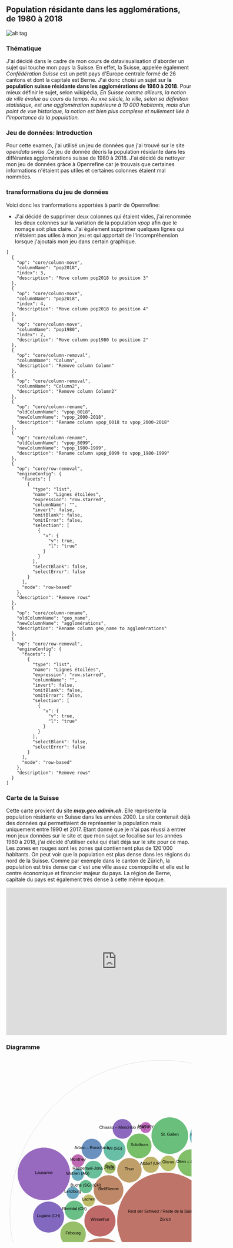 
## Population résidante dans les agglomérations, de 1980 à 2018

   ![alt tag](https://upload.wikimedia.org/wikipedia/commons/thumb/0/08/Flag_of_Switzerland_%28Pantone%29.svg/200px-Flag_of_Switzerland_%28Pantone%29.svg.png)



### Thématique
J'ai décidé dans le cadre de mon cours de datavisualisation d'aborder un sujet qui touche mon pays la Suisse. En effet, la Suisse, appelée également _Confédération Suisse_ est un petit pays d'Europe centrale formé de 26 cantons et dont la capitale est Berne. J'ai donc choisi un sujet sur **la population suisse résidante dans les agglomérations de 1980 à 2018**. Pour mieux définir le sujet, selon wikipédia, _En Suisse comme ailleurs, la notion de ville évolue au cours du temps. Au xxe siècle, la ville, selon sa définition statistique, est une agglomération supérieure à 10 000 habitants, mais d’un point de vue historique, la notion est bien plus complexe et nullement liée à l'importance de la population._



### Jeu de données: Introduction

Pour cette examen, j'ai utilisé un jeu de données que j'ai trouvé sur le site _opendata swiss_ .Ce jeu de donnée décris la population résidante dans les différantes agglomérations suisse de 1980 à 2018. J'ai décidé de nettoyer mon jeu de données grâce à Openrefine car je trouvais que certaines informations n'étaient pas utiles et certaines colonnes étaient mal nommées.

### transformations du jeu de données
Voici donc les tranformations apportées à partir de Openrefine:
- J'ai décidé de supprimer deux colonnes qui étaient vides, j'ai renommée les deux colonnes sur la variation de la population _vpop_  afin que le nomage soit plus claire. J'ai également supprimer quelques lignes qui n'étaient pas utiles à mon jeu et qui apportait de l'incompréhension lorsque j'ajoutais mon jeu dans certain graphique.
```
[
  {
    "op": "core/column-move",
    "columnName": "pop2018",
    "index": 3,
    "description": "Move column pop2018 to position 3"
  },
  {
    "op": "core/column-move",
    "columnName": "pop2018",
    "index": 4,
    "description": "Move column pop2018 to position 4"
  },
  {
    "op": "core/column-move",
    "columnName": "pop1980",
    "index": 2,
    "description": "Move column pop1980 to position 2"
  },
  {
    "op": "core/column-removal",
    "columnName": "Column",
    "description": "Remove column Column"
  },
  {
    "op": "core/column-removal",
    "columnName": "Column2",
    "description": "Remove column Column2"
  },
  {
    "op": "core/column-rename",
    "oldColumnName": "vpop_0018",
    "newColumnName": "vpop_2000-2018",
    "description": "Rename column vpop_0018 to vpop_2000-2018"
  },
  {
    "op": "core/column-rename",
    "oldColumnName": "vpop_8099",
    "newColumnName": "vpop_1980-1999",
    "description": "Rename column vpop_8099 to vpop_1980-1999"
  },
  {
    "op": "core/row-removal",
    "engineConfig": {
      "facets": [
        {
          "type": "list",
          "name": "Lignes étoilées",
          "expression": "row.starred",
          "columnName": "",
          "invert": false,
          "omitBlank": false,
          "omitError": false,
          "selection": [
            {
              "v": {
                "v": true,
                "l": "true"
              }
            }
          ],
          "selectBlank": false,
          "selectError": false
        }
      ],
      "mode": "row-based"
    },
    "description": "Remove rows"
  },
  {
    "op": "core/column-rename",
    "oldColumnName": "geo_name",
    "newColumnName": "agglomérations",
    "description": "Rename column geo_name to agglomérations"
  },
  {
    "op": "core/row-removal",
    "engineConfig": {
      "facets": [
        {
          "type": "list",
          "name": "Lignes étoilées",
          "expression": "row.starred",
          "columnName": "",
          "invert": false,
          "omitBlank": false,
          "omitError": false,
          "selection": [
            {
              "v": {
                "v": true,
                "l": "true"
              }
            }
          ],
          "selectBlank": false,
          "selectError": false
        }
      ],
      "mode": "row-based"
    },
    "description": "Remove rows"
  }
]
```
### Carte de la Suisse

Cette carte provient du site **_map.geo.admin.ch_**. Elle représente la population résidante en Suisse dans les années 2000. Le site contenait déjà des données qui permettaient de représenter la population mais uniquement entre 1990 et 2017. Etant donné que je n'ai pas réussi à entrer mon jeux données sur le site et que mon sujet se focalise sur les années 1980 à 2018, j'ai décidé d'utiliser celui qui était déjà sur le site pour ce map. Les zones en rouges sont les zones qui contiennent plus de 120'000 habitants. On peut voir que la population est plus dense dans les régions du nord de la Suisse. Comme par exemple dans le canton de Zürich, la population est très dense car c'est une ville assez cosmopolite et elle est le centre économique et financier majeur du pays. La région de Berne, capitale du pays est également très dense à cette même époque.

<center><iframe src='https://map.geo.admin.ch/embed.html?topic=ech&lang=fr&bgLayer=ch.swisstopo.pixelkarte-farbe&layers=ch.swisstopo.zeitreihen,ch.bfs.gebaeude_wohnungs_register,ch.bav.haltestellen-oev,ch.swisstopo.swisstlm3d-wanderwege,ch.bfs.volkszaehlung-bevoelkerungsstatistik_einwohner&layers_opacity=1,1,1,0.8,1&layers_visibility=false,false,false,false,true&layers_timestamp=18641231,,,,2000&catalogNodes=688&E=2622720.54&N=1224537.07&zoom=1' width='600' height='400' frameborder='0' style='border:0'></iframe></center>

### Diagramme

<svg width="848" height="848" xmlns="http://www.w3.org/2000/svg"><g transform="translate(10,10)"><g><circle class="node node--root" transform="translate(414,414)" r="414.00000000000006" style="fill-opacity: 0; stroke: rgb(221, 221, 221); stroke-opacity: 1;"></circle><circle class="node node--leaf" transform="translate(244.97949055946438,436.46495918115136)" r="42.43388675067966" style="fill: rgb(191, 105, 105); fill-opacity: 1; stroke: rgb(221, 221, 221); stroke-opacity: 0;"></circle><circle class="node node--leaf" transform="translate(422.9822414474253,436.46495918115136)" r="131.1964707007054" style="fill: rgb(191, 116, 105); fill-opacity: 1; stroke: rgb(221, 221, 221); stroke-opacity: 0;"></circle><circle class="node node--leaf" transform="translate(248.89007460957077,562.6625014137994)" r="79.45183770293784" style="fill: rgb(191, 126, 105); fill-opacity: 1; stroke: rgb(221, 221, 221); stroke-opacity: 0;"></circle><circle class="node node--leaf" transform="translate(268.3858132769018,352.50476751673114)" r="40.35546444580588" style="fill: rgb(191, 137, 105); fill-opacity: 1; stroke: rgb(221, 221, 221); stroke-opacity: 0;"></circle><circle class="node node--leaf" transform="translate(350.07770854903265,571.3222017824315)" r="17.733278049817198" style="fill: rgb(191, 147, 105); fill-opacity: 1; stroke: rgb(221, 221, 221); stroke-opacity: 0;"></circle><circle class="node node--leaf" transform="translate(325.0756747140172,298.79721865409783)" r="33.36337846710559" style="fill: rgb(191, 158, 105); fill-opacity: 1; stroke: rgb(221, 221, 221); stroke-opacity: 0;"></circle><circle class="node node--leaf" transform="translate(404.33043570421927,626.1358981174885)" r="55.01695625467242" style="fill: rgb(191, 168, 105); fill-opacity: 1; stroke: rgb(221, 221, 221); stroke-opacity: 0;"></circle><circle class="node node--leaf" transform="translate(383.0919358424627,283.8474464829605)" r="22.175681452858722" style="fill: rgb(191, 179, 105); fill-opacity: 1; stroke: rgb(221, 221, 221); stroke-opacity: 0;"></circle><circle class="node node--leaf" transform="translate(214.42745918411805,381.16680293813994)" r="16.370556588865615" style="fill: rgb(191, 189, 105); fill-opacity: 1; stroke: rgb(221, 221, 221); stroke-opacity: 0;"></circle><circle class="node node--leaf" transform="translate(430.57818787482535,279.9853810329864)" r="21.09496953072132" style="fill: rgb(182, 191, 105); fill-opacity: 1; stroke: rgb(221, 221, 221); stroke-opacity: 0;"></circle><circle class="node node--leaf" transform="translate(494.25788981748406,593.0153021385194)" r="36.443425919684806" style="fill: rgb(172, 191, 105); fill-opacity: 1; stroke: rgb(221, 221, 221); stroke-opacity: 0;"></circle><circle class="node node--leaf" transform="translate(271.730031729158,291.8024618646449)" r="16.06649801136641" style="fill: rgb(161, 191, 105); fill-opacity: 1; stroke: rgb(221, 221, 221); stroke-opacity: 0;"></circle><circle class="node node--leaf" transform="translate(171.8799081948412,472.5476767992789)" r="34.713726268778736" style="fill: rgb(151, 191, 105); fill-opacity: 1; stroke: rgb(221, 221, 221); stroke-opacity: 0;"></circle><circle class="node node--leaf" transform="translate(324.7654583120675,634.4151043309262)" r="20.60521814268811" style="fill: rgb(140, 191, 105); fill-opacity: 1; stroke: rgb(221, 221, 221); stroke-opacity: 0;"></circle><circle class="node node--leaf" transform="translate(493.10414082204596,278.7066914687104)" r="37.07166355982298" style="fill: rgb(130, 191, 105); fill-opacity: 1; stroke: rgb(221, 221, 221); stroke-opacity: 0;"></circle><circle class="node node--leaf" transform="translate(351.6254131557813,232.57847572457516)" r="33.60713612852799" style="fill: rgb(119, 191, 105); fill-opacity: 1; stroke: rgb(221, 221, 221); stroke-opacity: 0;"></circle><circle class="node node--leaf" transform="translate(617.5752355429063,321.823155310066)" r="90.28324797562395" style="fill: rgb(109, 191, 105); fill-opacity: 1; stroke: rgb(221, 221, 221); stroke-opacity: 0;"></circle><circle class="node node--leaf" transform="translate(550.2076544772062,545.9632104207984)" r="32.28873248896386" style="fill: rgb(105, 191, 112); fill-opacity: 1; stroke: rgb(221, 221, 221); stroke-opacity: 0;"></circle><circle class="node node--leaf" transform="translate(434.9324760362151,204.81053332266563)" r="49.83348399780904" style="fill: rgb(105, 191, 123); fill-opacity: 1; stroke: rgb(221, 221, 221); stroke-opacity: 0;"></circle><circle class="node node--leaf" transform="translate(175.5827598704555,407.42343235832584)" r="26.14330865743736" style="fill: rgb(105, 191, 133); fill-opacity: 1; stroke: rgb(221, 221, 221); stroke-opacity: 0;"></circle><circle class="node node--leaf" transform="translate(206.36488927845696,343.3003295397954)" r="17.972354972856078" style="fill: rgb(105, 191, 144); fill-opacity: 1; stroke: rgb(221, 221, 221); stroke-opacity: 0;"></circle><circle class="node node--leaf" transform="translate(227.47919483868182,297.1151105576973)" r="24.129716356692096" style="fill: rgb(105, 191, 154); fill-opacity: 1; stroke: rgb(221, 221, 221); stroke-opacity: 0;"></circle><circle class="node node--leaf" transform="translate(284.7403788621782,243.316761316885)" r="29.762027768031576" style="fill: rgb(105, 191, 165); fill-opacity: 1; stroke: rgb(221, 221, 221); stroke-opacity: 0;"></circle><circle class="node node--leaf" transform="translate(578.848361372346,487.50072484883333)" r="28.439967081456174" style="fill: rgb(105, 191, 175); fill-opacity: 1; stroke: rgb(221, 221, 221); stroke-opacity: 0;"></circle><circle class="node node--leaf" transform="translate(629.5005788500149,447.589286956698)" r="31.674614988831753" style="fill: rgb(105, 191, 185); fill-opacity: 1; stroke: rgb(221, 221, 221); stroke-opacity: 0;"></circle><circle class="node node--leaf" transform="translate(527.820199767063,206.47548714884653)" r="38.69676672142818" style="fill: rgb(105, 185, 191); fill-opacity: 1; stroke: rgb(221, 221, 221); stroke-opacity: 0;"></circle><circle class="node node--leaf" transform="translate(184.7519806333257,311.08323054210996)" r="16.45034519696961" style="fill: rgb(105, 175, 191); fill-opacity: 1; stroke: rgb(221, 221, 221); stroke-opacity: 0;"></circle><circle class="node node--leaf" transform="translate(170.98560850023154,360.2472348190216)" r="16.88395418098744" style="fill: rgb(105, 165, 191); fill-opacity: 1; stroke: rgb(221, 221, 221); stroke-opacity: 0;"></circle><circle class="node node--leaf" transform="translate(470.75166772978736,635.4327478048352)" r="7.6793574522734005" style="fill: rgb(105, 154, 191); fill-opacity: 1; stroke: rgb(221, 221, 221); stroke-opacity: 0;"></circle><circle class="node node--leaf" transform="translate(222.85254432504095,241.00693006947904)" r="27.796503090832957" style="fill: rgb(105, 144, 191); fill-opacity: 1; stroke: rgb(221, 221, 221); stroke-opacity: 0;"></circle><circle class="node node--leaf" transform="translate(154.26697042721509,526.3511602099485)" r="17.526868238477412" style="fill: rgb(105, 133, 191); fill-opacity: 1; stroke: rgb(221, 221, 221); stroke-opacity: 0;"></circle><circle class="node node--leaf" transform="translate(288.0351157849544,656.5742161208249)" r="17.91929154294614" style="fill: rgb(105, 123, 191); fill-opacity: 1; stroke: rgb(221, 221, 221); stroke-opacity: 0;"></circle><circle class="node node--leaf" transform="translate(551.7429951972388,599.6537080493117)" r="17.051319622247252" style="fill: rgb(105, 112, 191); fill-opacity: 1; stroke: rgb(221, 221, 221); stroke-opacity: 0;"></circle><circle class="node node--leaf" transform="translate(340.70894227960775,682.2445437226331)" r="25.439151045365037" style="fill: rgb(109, 105, 191); fill-opacity: 1; stroke: rgb(221, 221, 221); stroke-opacity: 0;"></circle><circle class="node node--leaf" transform="translate(613.6934761870368,536.721243194126)" r="27.4938701105546" style="fill: rgb(119, 105, 191); fill-opacity: 1; stroke: rgb(221, 221, 221); stroke-opacity: 0;"></circle><circle class="node node--leaf" transform="translate(105.31409886990974,425.9675063326531)" r="42.15869090912743" style="fill: rgb(130, 105, 191); fill-opacity: 1; stroke: rgb(221, 221, 221); stroke-opacity: 0;"></circle><circle class="node node--leaf" transform="translate(306.2975179042627,186.39957864569266)" r="26.72834185217173" style="fill: rgb(140, 105, 191); fill-opacity: 1; stroke: rgb(221, 221, 221); stroke-opacity: 0;"></circle><circle class="node node--leaf" transform="translate(92.56477974217705,308.73322324951806)" r="71.39441021860803" style="fill: rgb(151, 105, 191); fill-opacity: 1; stroke: rgb(221, 221, 221); stroke-opacity: 0;"></circle><circle class="node node--leaf" transform="translate(602.8306788804783,195.24620458268308)" r="32.77718954832568" style="fill: rgb(161, 105, 191); fill-opacity: 1; stroke: rgb(221, 221, 221); stroke-opacity: 0;"></circle><circle class="node node--leaf" transform="translate(497.7613175874603,655.0804993211656)" r="21.34817912726831" style="fill: rgb(172, 105, 191); fill-opacity: 1; stroke: rgb(221, 221, 221); stroke-opacity: 0;"></circle><circle class="node node--leaf" transform="translate(460.31915021017375,689.111987592112)" r="24.87644406603546" style="fill: rgb(182, 105, 191); fill-opacity: 1; stroke: rgb(221, 221, 221); stroke-opacity: 0;"></circle><circle class="node node--leaf" transform="translate(369.469901254468,182.86867397535275)" r="14.836094500613402" style="fill: rgb(191, 105, 189); fill-opacity: 1; stroke: rgb(221, 221, 221); stroke-opacity: 0;"></circle><circle class="node node--leaf" transform="translate(185.03555964996923,272.93667547694037)" r="17.32487047107203" style="fill: rgb(191, 105, 179); fill-opacity: 1; stroke: rgb(221, 221, 221); stroke-opacity: 0;"></circle><circle class="node node--leaf" transform="translate(295.0974847013014,696.0968925894615)" r="17.857026207203536" style="fill: rgb(191, 105, 168); fill-opacity: 1; stroke: rgb(221, 221, 221); stroke-opacity: 0;"></circle><circle class="node node--leaf" transform="translate(553.4327766695505,651.1398770078201)" r="30.090177839149693" style="fill: rgb(191, 105, 158); fill-opacity: 1; stroke: rgb(221, 221, 221); stroke-opacity: 0;"></circle><circle class="node node--leaf" transform="translate(239.58511698460634,676.0208055756914)" r="29.915328200508295" style="fill: rgb(191, 105, 147); fill-opacity: 1; stroke: rgb(221, 221, 221); stroke-opacity: 0;"></circle><circle class="node node--leaf" transform="translate(608.727144107496,604.1417387542581)" r="35.73689966213107" style="fill: rgb(191, 105, 137); fill-opacity: 1; stroke: rgb(221, 221, 221); stroke-opacity: 0;"></circle><circle class="node node--leaf" transform="translate(725.5035562745904,516.0142574576516)" r="81.84509590070898" style="fill: rgb(191, 105, 126); fill-opacity: 1; stroke: rgb(221, 221, 221); stroke-opacity: 0;"></circle><circle class="node node--leaf" transform="translate(144.49651097256407,567.8109268095282)" r="20.69620902837476" style="fill: rgb(191, 105, 116); fill-opacity: 1; stroke: rgb(221, 221, 221); stroke-opacity: 0;"></circle></g><g><text text-anchor="middle" transform="translate(414,414)" style="font-size: 11px; font-family: Arial, Helvetica;">Rest der Schweiz / Reste de la Suisse</text><text text-anchor="middle" transform="translate(244.97949055946438,436.46495918115136)" style="font-size: 11px; font-family: Arial, Helvetica;">Winterthur</text><text text-anchor="middle" transform="translate(422.9822414474253,436.46495918115136)" style="font-size: 11px; font-family: Arial, Helvetica;">Zürich</text><text text-anchor="middle" transform="translate(248.89007460957077,562.6625014137994)" style="font-size: 11px; font-family: Arial, Helvetica;">Bern</text><text text-anchor="middle" transform="translate(268.3858132769018,352.50476751673114)" style="font-size: 11px; font-family: Arial, Helvetica;">Biel/Bienne</text><text text-anchor="middle" transform="translate(350.07770854903265,571.3222017824315)" style="font-size: 11px; font-family: Arial, Helvetica;">Interlaken</text><text text-anchor="middle" transform="translate(325.0756747140172,298.79721865409783)" style="font-size: 11px; font-family: Arial, Helvetica;">Thun</text><text text-anchor="middle" transform="translate(404.33043570421927,626.1358981174885)" style="font-size: 11px; font-family: Arial, Helvetica;">Luzern</text><text text-anchor="middle" transform="translate(383.0919358424627,283.8474464829605)" style="font-size: 11px; font-family: Arial, Helvetica;">Altdorf (UR)</text><text text-anchor="middle" transform="translate(214.42745918411805,381.16680293813994)" style="font-size: 11px; font-family: Arial, Helvetica;">Lachen</text><text text-anchor="middle" transform="translate(430.57818787482535,279.9853810329864)" style="font-size: 11px; font-family: Arial, Helvetica;">Glarus</text><text text-anchor="middle" transform="translate(494.25788981748406,593.0153021385194)" style="font-size: 11px; font-family: Arial, Helvetica;">Zug</text><text text-anchor="middle" transform="translate(271.730031729158,291.8024618646449)" style="font-size: 11px; font-family: Arial, Helvetica;">Bulle</text><text text-anchor="middle" transform="translate(171.8799081948412,472.5476767992789)" style="font-size: 11px; font-family: Arial, Helvetica;">Fribourg</text><text text-anchor="middle" transform="translate(324.7654583120675,634.4151043309262)" style="font-size: 11px; font-family: Arial, Helvetica;">Grenchen</text><text text-anchor="middle" transform="translate(493.10414082204596,278.7066914687104)" style="font-size: 11px; font-family: Arial, Helvetica;">Olten – Zofingen</text><text text-anchor="middle" transform="translate(351.6254131557813,232.57847572457516)" style="font-size: 11px; font-family: Arial, Helvetica;">Solothurn</text><text text-anchor="middle" transform="translate(617.5752355429063,321.823155310066)" style="font-size: 11px; font-family: Arial, Helvetica;">Basel (CH)</text><text text-anchor="middle" transform="translate(550.2076544772062,545.9632104207984)" style="font-size: 11px; font-family: Arial, Helvetica;">Schaffhausen (CH)</text><text text-anchor="middle" transform="translate(434.9324760362151,204.81053332266563)" style="font-size: 11px; font-family: Arial, Helvetica;">St. Gallen</text><text text-anchor="middle" transform="translate(175.5827598704555,407.42343235832584)" style="font-size: 11px; font-family: Arial, Helvetica;">Rheintal (CH)</text><text text-anchor="middle" transform="translate(206.36488927845696,343.3003295397954)" style="font-size: 11px; font-family: Arial, Helvetica;">Buchs (SG) (CH)</text><text text-anchor="middle" transform="translate(227.47919483868182,297.1151105576973)" style="font-size: 11px; font-family: Arial, Helvetica;">Rapperswil-Jona – Rüti</text><text text-anchor="middle" transform="translate(284.7403788621782,243.316761316885)" style="font-size: 11px; font-family: Arial, Helvetica;">Wil (SG)</text><text text-anchor="middle" transform="translate(578.848361372346,487.50072484883333)" style="font-size: 11px; font-family: Arial, Helvetica;">Chur</text><text text-anchor="middle" transform="translate(629.5005788500149,447.589286956698)" style="font-size: 11px; font-family: Arial, Helvetica;">Aarau</text><text text-anchor="middle" transform="translate(527.820199767063,206.47548714884653)" style="font-size: 11px; font-family: Arial, Helvetica;">Baden – Brugg</text><text text-anchor="middle" transform="translate(184.7519806333257,311.08323054210996)" style="font-size: 11px; font-family: Arial, Helvetica;">Wohlen (AG)</text><text text-anchor="middle" transform="translate(170.98560850023154,360.2472348190216)" style="font-size: 11px; font-family: Arial, Helvetica;">Lenzburg</text><text text-anchor="middle" transform="translate(470.75166772978736,635.4327478048352)" style="font-size: 11px; font-family: Arial, Helvetica;">Stein (AG) (CH)</text><text text-anchor="middle" transform="translate(222.85254432504095,241.00693006947904)" style="font-size: 11px; font-family: Arial, Helvetica;">Arbon – Rorschach</text><text text-anchor="middle" transform="translate(154.26697042721509,526.3511602099485)" style="font-size: 11px; font-family: Arial, Helvetica;">Amriswil – Romanshorn</text><text text-anchor="middle" transform="translate(288.0351157849544,656.5742161208249)" style="font-size: 11px; font-family: Arial, Helvetica;">Frauenfeld</text><text text-anchor="middle" transform="translate(551.7429951972388,599.6537080493117)" style="font-size: 11px; font-family: Arial, Helvetica;">Kreuzlingen (CH)</text><text text-anchor="middle" transform="translate(340.70894227960775,682.2445437226331)" style="font-size: 11px; font-family: Arial, Helvetica;">Bellinzona</text><text text-anchor="middle" transform="translate(613.6934761870368,536.721243194126)" style="font-size: 11px; font-family: Arial, Helvetica;">Locarno (CH)</text><text text-anchor="middle" transform="translate(105.31409886990974,425.9675063326531)" style="font-size: 11px; font-family: Arial, Helvetica;">Lugano (CH)</text><text text-anchor="middle" transform="translate(306.2975179042627,186.39957864569266)" style="font-size: 11px; font-family: Arial, Helvetica;">Chiasso – Mendrisio (CH)</text><text text-anchor="middle" transform="translate(92.56477974217705,308.73322324951806)" style="font-size: 11px; font-family: Arial, Helvetica;">Lausanne</text><text text-anchor="middle" transform="translate(602.8306788804783,195.24620458268308)" style="font-size: 11px; font-family: Arial, Helvetica;">Vevey – Montreux</text><text text-anchor="middle" transform="translate(497.7613175874603,655.0804993211656)" style="font-size: 11px; font-family: Arial, Helvetica;">Yverdon-les-Bains</text><text text-anchor="middle" transform="translate(460.31915021017375,689.111987592112)" style="font-size: 11px; font-family: Arial, Helvetica;">Brig – Visp</text><text text-anchor="middle" transform="translate(369.469901254468,182.86867397535275)" style="font-size: 11px; font-family: Arial, Helvetica;">Martigny</text><text text-anchor="middle" transform="translate(185.03555964996923,272.93667547694037)" style="font-size: 11px; font-family: Arial, Helvetica;">Monthey</text><text text-anchor="middle" transform="translate(295.0974847013014,696.0968925894615)" style="font-size: 11px; font-family: Arial, Helvetica;">Sierre</text><text text-anchor="middle" transform="translate(553.4327766695505,651.1398770078201)" style="font-size: 11px; font-family: Arial, Helvetica;">Sion</text><text text-anchor="middle" transform="translate(239.58511698460634,676.0208055756914)" style="font-size: 11px; font-family: Arial, Helvetica;">La Chaux-de-Fonds – Le Locle (CH)</text><text text-anchor="middle" transform="translate(608.727144107496,604.1417387542581)" style="font-size: 11px; font-family: Arial, Helvetica;">Neuchâtel</text><text text-anchor="middle" transform="translate(725.5035562745904,516.0142574576516)" style="font-size: 11px; font-family: Arial, Helvetica;">Genève (CH)</text><text text-anchor="middle" transform="translate(144.49651097256407,567.8109268095282)" style="font-size: 11px; font-family: Arial, Helvetica;">Delémont (CH)</text></g></g></svg>
